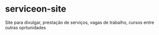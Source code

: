 # serviceon-site
Site para divulgar, prestação de serviços, vagas de trabalho, cursos entre outras oprtunidades

